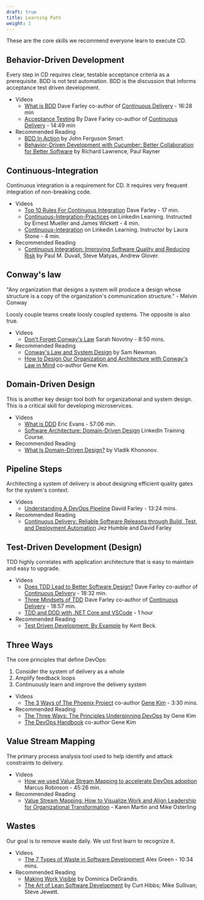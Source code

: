 ```yaml
---
draft: true
title: Learning Path
weight: 1
---
```


These are the core skills we recommend everyone learn to execute CD.

## Behavior-Driven Development

Every step in CD requires clear, testable acceptance criteria as a prerequisite. BDD is not test automation. BDD is the
discussion that informs acceptance test driven development.

- Videos
  - [What is BDD](https://www.youtube.com/watch?v=zYj70EsD7uI) Dave Farley co-author of [Continuous Delivery](https://learning.oreilly.com/library/view/continuous-delivery-reliable/9780321670250/) - 16:28 min
  - [Acceptance Testing](https://www.youtube.com/watch?v=JDD5EEJgpHU)
    By Dave Farley co-author of [Continuous Delivery](https://learning.oreilly.com/library/view/continuous-delivery-reliable/9780321670250/) - 14:49 min
- Recommended Reading
  - [BDD In Action](https://learning.oreilly.com/library/view/bdd-in-action/9781617291654/) by John Ferguson Smart
  - [Behavior-Driven Development with Cucumber: Better Collaboration for Better Software](https://learning.oreilly.com/library/view/behavior-driven-development-with/9780132748544/)
    by Richard Lawrence, Paul Rayner

## Continuous-Integration

Continuous integration is a requirement for CD. It requires very frequent integration of non-breaking code.

- Videos
  - [Top 10 Rules For Continuous Integration](https://www.youtube.com/watch?v=Xl62gQpAl1w) Dave Farley - 17 min.
  - [Continuous-Integration-Practices](https://www.linkedin.com/learning/devops-foundations/continuous-integration-practices?u=26192810)
    on Linkedin Learning. Instructed by Ernest Mueller and James Wickett - 4 min.
  - [Continuous-Integration](https://www.linkedin.com/learning/devops-foundations-microservices/continuous-integration?u=26192810)
    on Linkedin Learning. Instructor by Laura Stone - 4 min.
- Recommended Reading
  - [Continuous Integration: Improving Software Quality and Reducing Risk](https://learning.oreilly.com/api/v1/dashboard/continue/9780321336385)
    by Paul M. Duvall, Steve Matyas, Andrew Glover.

## Conway's law

"Any organization that designs a system will produce a design whose structure is a copy of the
organization's communication structure." - Melvin Conway

Loosly couple teams create loosly coupled systems. The opposite is also true.

- Videos
  - [Don't Forget Conway's Law](https://www.youtube.com/watch?v=zA1EXJV1JWQ) Sarah Novotny - 8:50 mins.
- Recommended Reading
  - [Conway's Law and System Design](https://learning.oreilly.com/library/view/building-microservices/9781491950340/ch10.html) by Sam Newman.
  - [How to Design Our Organization and Architecture with Conway's Law in Mind](https://learning.oreilly.com/library/view/the-devops-handbook/9781457191381/DOHB-ch_07.xhtml) co-author Gene Kim.

## Domain-Driven Design

This is another key design tool both for organizational and system design. This is a critical skill for developing microservices.

- Videos
  - [What is DDD](https://www.youtube.com/watch?v=pMuiVlnGqjk) Eric Evans - 57:06 min.
  - [Software Architecture: Domain-Driven Design](https://www.linkedin.com/learning/software-architecture-domain-driven-design/better-apps-with-domain-driven-design?u=26192810) LinkedIn Training Course.
- Recommended Reading
  - [What Is Domain-Driven Design?](https://learning.oreilly.com/api/v1/dashboard/continue/9781492057802) by Vladik Khononov.

## Pipeline Steps

Architecting a system of delivery is about designing efficient quality gates for the system's context.

- Videos
  - [Understanding A DevOps Pipeline](https://www.youtube.com/watch?v=MnyvgFDh-kw) David Farley - 13:24 mins.
- Recommended Reading
  - [Continuous Delivery: Reliable Software Releases through Build, Test, and Deployment Automation](https://learning.oreilly.com/library/view/continuous-delivery-reliable/9780321670250/) Jez Humble and David Farley

## Test-Driven Development (Design)

TDD highly correlates with application architecture that is easy to maintain and easy to upgrade.

- Videos
  - [Does TDD Lead to Better Software Design?](https://www.youtube.com/watch?v=fSvQNG7Rz-8) Dave Farley co-author of
    [Continuous Delivery](https://learning.oreilly.com/library/view/continuous-delivery-reliable/9780321670250/) - 18:32 min.
  - [Three Mindsets of TDD](https://www.youtube.com/watch?v=xUi2951ufaw) Dave Farley co-author of
    [Continuous Delivery](https://learning.oreilly.com/library/view/continuous-delivery-reliable/9780321670250/) - 18:57 min.
  - [TDD and DDD with .NET Core and VSCode](https://www.youtube.com/watch?v=ORe0r4bpfac) - 1 hour
- Recommended Reading
  - [Test Driven Development: By Example](https://learning.oreilly.com/library/view/test-driven-development/0321146530/) by Kent Beck.

## Three Ways

The core principles that define DevOps:

1. Consider the system of delivery as a whole
2. Amplify feedback loops
3. Continuously learn and improve the delivery system

- Videos
  - [The 3 Ways of The Phoenix Project](https://www.youtube.com/watch?v=nUOXDEvplRc) co-author [Gene Kim](https://learning.oreilly.com/library/view/the-phoenix-project/9781457191350/) - 3:30 mins.
- Recommended Reading
  - [The Three Ways: The Principles Underpinning DevOps](https://itrevolution.com/the-three-ways-principles-underpinning-devops/) by Gene Kim
  - [The DevOps Handbook](https://learning.oreilly.com/library/view/the-devops-handbook/9781457191381/DOHB-ch_01.xhtml/) co-author Gene Kim

## Value Stream Mapping

The primary process analysis tool used to help identify and attack constraints to delivery.

- Videos
  - [How we used Value Stream Mapping to accelerate DevOps adoption](https://www.youtube.com/watch?v=OXMdSe1_wc0) Marcus Robinson - 45:26 min.
- Recommended Reading
  - [Value Stream Mapping: How to Visualize Work and Align Leadership for Organizational Transformation](https://learning.oreilly.com/api/v1/dashboard/continue/9780071828918) - Karen Martin and Mike Osterling

## Wastes

Our goal is to remove waste daily. We ust first learn to recognize it.

- Videos
  - [The 7 Types of Waste in Software Development](https://www.youtube.com/watch?v=c8tAKBHO2i8) Alex Green - 10:34 mins.
- Recommended Reading
  - [Making Work Visible](https://learning.oreilly.com/library/view/making-work-visible/9781457191428/10-part-1.xhtml) by Dominica DeGrandis.
  - [The Art of Lean Software Development](https://learning.oreilly.com/library/view/the-art-of/9780596155711/ch02.html) by Curt Hibbs; Mike Sullivan; Steve Jewett.
